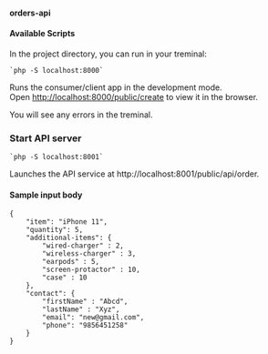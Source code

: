 #### orders-api

#### Available Scripts

In the project directory, you can run in your treminal:
```
`php -S localhost:8000`
```

Runs the consumer/client app in the development mode.<br />
Open [http://localhost:8000/public/create](http://localhost:8000/public/create) to view it in the browser.

You will see any errors in the treminal.

### Start API server
```
`php -S localhost:8001`
```

Launches the API service at http://localhost:8001/public/api/order.<br />

#### Sample input body
```
{
    "item": "iPhone 11",
    "quantity": 5,
    "additional-items": {
        "wired-charger" : 2,
        "wireless-charger" : 3,
        "earpods" : 5,
        "screen-protactor" : 10,
        "case" : 10
    },
    "contact": {
        "firstName" : "Abcd",
        "lastName" : "Xyz",
        "email": "new@gmail.com",
        "phone": "9856451258"
    }
}
```
